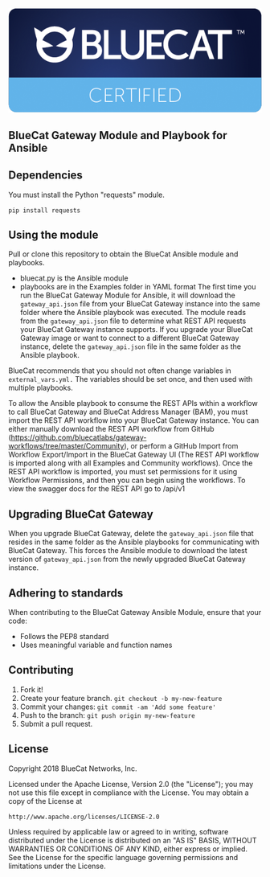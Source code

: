 ![alt text](bluecat-certified-logo-Sept10.png "bluecat-certified-logo-Sept10")

## BlueCat Gateway Module and Playbook for Ansible

## Dependencies

You must install the Python "requests" module.

```
pip install requests
```

## Using the module

Pull or clone this repository to obtain the BlueCat Ansible module and playbooks.
* bluecat.py is the Ansible module
* playbooks are in the Examples folder in YAML format
The first time you run the BlueCat Gateway Module for Ansible, it will download the `gateway_api.json` file from your BlueCat Gateway instance into the same folder where the Ansible playbook was executed.
The module reads from the `gateway_api.json` file to determine what REST API requests your BlueCat Gateway instance supports.
If you upgrade your BlueCat Gateway image or want to connect to a different BlueCat Gateway instance, delete the `gateway_api.json` file in the same folder as the Ansible playbook.

BlueCat recommends that you should not often change variables in `external_vars.yml.` The variables should be set once, and then used with multiple playbooks.

To allow the Ansible playbook to consume the REST APIs within a workflow to call BlueCat Gateway and BlueCat Address Manager (BAM), you must import the REST API workflow into your BlueCat Gateway instance. You can either manually download the REST API workflow from GitHub (https://github.com/bluecatlabs/gateway-workflows/tree/master/Community), or perform a GitHub Import from Workflow Export/Import in the BlueCat Gateway UI (The REST API workflow is imported along with all Examples and Community workflows). Once the REST API workflow is imported, you must set permissions for it using Workflow Permissions, and then you can begin using the workflows.
To view the swagger docs for the REST API go to <BlueCatGatewayFQDN>/api/v1

## Upgrading BlueCat Gateway

When you upgrade BlueCat Gateway, delete the `gateway_api.json` file that resides in the same folder as the Ansible playbooks for communicating with BlueCat Gateway.
This forces the Ansible module to download the latest version of `gateway_api.json` from the newly upgraded BlueCat Gateway instance.

## Adhering to standards
When contributing to the BlueCat Gateway Ansible Module, ensure that your code:
- Follows the PEP8 standard
- Uses meaningful variable and function names

## Contributing

1. Fork it!
2. Create your feature branch. `git checkout -b my-new-feature`
3. Commit your changes: `git commit -am 'Add some feature'`
4. Push to the branch: `git push origin my-new-feature`
5. Submit a pull request.

## License

Copyright 2018 BlueCat Networks, Inc.

Licensed under the Apache License, Version 2.0 (the "License");
you may not use this file except in compliance with the License.
You may obtain a copy of the License at

    http://www.apache.org/licenses/LICENSE-2.0

Unless required by applicable law or agreed to in writing, software
distributed under the License is distributed on an "AS IS" BASIS,
WITHOUT WARRANTIES OR CONDITIONS OF ANY KIND, either express or implied.
See the License for the specific language governing permissions and
limitations under the License.
